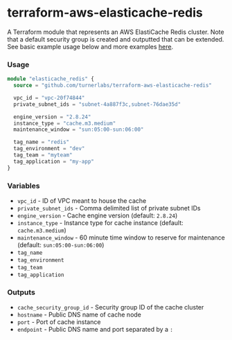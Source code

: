 # terraform-aws-elasticache-redis

A Terraform module that represents an AWS ElastiCache Redis cluster.  Note that a default security group is created and outputted that can be extended.  See basic example usage below and more examples [here](/examples).

### Usage

```terraform
module "elasticache_redis" {
  source = "github.com/turnerlabs/terraform-aws-elasticache-redis"

  vpc_id = "vpc-20f74844"
  private_subnet_ids = "subnet-4a887f3c,subnet-76dae35d"

  engine_version = "2.8.24"
  instance_type = "cache.m3.medium"
  maintenance_window = "sun:05:00-sun:06:00"

  tag_name = "redis"
  tag_environment = "dev"
  tag_team = "myteam"
  tag_application = "my-app"
}
```

### Variables

- `vpc_id` - ID of VPC meant to house the cache
- `private_subnet_ids` - Comma delimited list of private subnet IDs
- `engine_version` - Cache engine version (default: `2.8.24`)
- `instance_type` - Instance type for cache instance (default: `cache.m3.medium`)
- `maintenance_window` - 60 minute time window to reserve for maintenance
  (default: `sun:05:00-sun:06:00`)
- `tag_name`
- `tag_environment`
- `tag_team`
- `tag_application`


### Outputs

- `cache_security_group_id` - Security group ID of the cache cluster
- `hostname` - Public DNS name of cache node
- `port` - Port of cache instance
- `endpoint` - Public DNS name and port separated by a `:`
